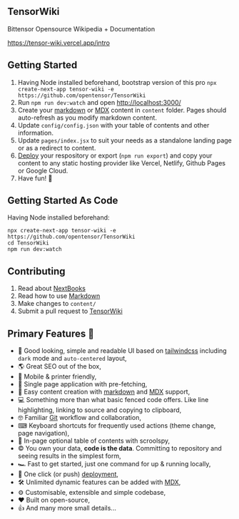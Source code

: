 ## TensorWiki
Bittensor Opensource Wikipedia + Documentation

https://tensor-wiki.vercel.app/intro

## Getting Started
1. Having Node installed beforehand, bootstrap version of this pro `npx create-next-app tensor-wiki -e https://github.com/opentensor/TensorWiki`
2. Run `npm run dev:watch` and open [http://localhost:3000/](http://localhost:3000/)
3. Create your [markdown](/reference/markdown) or [MDX](/reference/using-mdx) content in `content` folder. Pages should auto-refresh as you modify markdown content.
4. Update `config/config.json` with your table of contents and other information.
5. Update `pages/index.jsx` to suit your needs as a standalone landing page or as a redirect to content.
6. [Deploy](https://vercel.com/new) your respository or export (`npm run export`) and copy your content to any static hosting provider like Vercel, Netlify, Github Pages or Google Cloud.
8. Have fun! 🎉

## Getting Started As Code
Having Node installed beforehand:
```pyhon
npx create-next-app tensor-wiki -e https://github.com/opentensor/TensorWiki
cd TensorWiki
npm run dev:watch
```

## Contributing
1. Read about [NextBooks](https://next-book.vercel.app/intro)
2. Read how to use [Markdown](https://next-book.vercel.app/reference/markdown)
3. Make changes to `content/`
4. Submit a pull request to [TensorWiki](https://github.com/opentensor/TensorWiki) 

## Primary Features 🧿
- 💅 Good looking, simple and readable UI based on [tailwindcss](https://tailwindcss.com/) including `dark` mode and `auto-centered` layout,
- 🌎 Great SEO out of the box,
- 📱 Mobile & printer friendly,
- 🚀 Single page application with pre-fetching,
- 🧾 Easy content creation with [markdown](https://www.markdownguide.org/) and [MDX](https://mdxjs.com/) support,
- 💻 Something more than what basic fenced code offers. Like line highlighting, linking to source and copying to clipboard,
- 🤓 Familiar [Git](https://github.com/) workflow and collaboration,
- ⌨︎ Keyboard shortcuts for frequently used actions (theme change, page navigation),
- 🔎 In-page optional table of contents with scroolspy,
- © You own your data, **code is the data**. Committing to repository and seeing results in the simplest form,
- 🏎 Fast to get started, just one command for up & running locally,
- 🎊 One click (or push) [deployment](https://vercel.com/new),
- 🛠 Unlimited dynamic features can be added with [MDX](https://mdxjs.com/),
- ⚙︎ Customisable, extensible and simple codebase,
- ❤ Built on open-source,
- 👍 And many more small details...